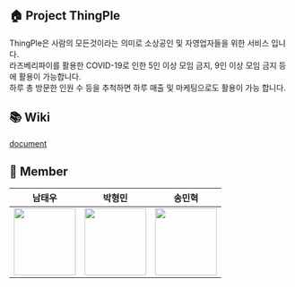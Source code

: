 ## 🏠 Project ThingPle

ThingPle은 사람의 모든것이라는 의미로 소상공인 및 자영업자들을 위한 서비스 입니다.  
라즈베리파이를 활용한 COVID-19로 인한 5인 이상 모임 금지, 9인 이상 모임 금지 등에 활용이 가능합니다.  
하루 총 방문한 인원 수 등을 추척하면 하루 매출 및 마케팅으로도 활용이 가능 합니다.

## 📚 Wiki

[document](https://github.com/ThingPI/document/wiki)

## 👥 Member

<table>
    <thead>
        <th align = "center">남태우</th>
        <th align = "center">박형민</th>
        <th align = "center">송민혁</th>
    </thead>
    <tbody>
        <td align = "center"><a href="https://github.com/bn-tw2020"><img height="120px" width="110px" src="https://avatars.githubusercontent.com/u/66770613?s=460&u=fe16d6fa3d8839c4e6beb6fec9e83811041cdaa1&v=4" /></a></td>
        <td align = "center"><a href="https://github.com/thalals"><img height="120px" width="110px" src="https://avatars.githubusercontent.com/u/42319300?s=460&u=feb753590ea1a1d094b08573bb11f15e801e63cc&v=4" /></a></td>
        <td align = "center"><a href="https://github.com/thdals83"><img height="120px" width="110px" src="https://avatars.githubusercontent.com/u/59475849?s=460&v=4" /></a></td>
    </tbody>
</table>
